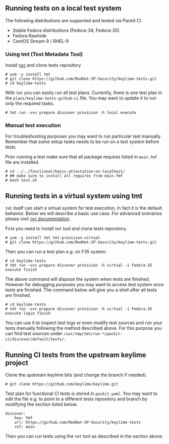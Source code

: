 ## Running tests on a local test system

The following distributions are supported and tested via Packit CI.
 * Stable Fedora distributions (Fedora-34, Fedora-35)
 * Fedora Rawhide
 * CentOS Stream 9 / RHEL-9

### Using tmt (Test Metadata Tool)

Install [`tmt`](https://tmt.readthedocs.io/en/latest/overview.html) and clone tests repository

```
# yum -y install tmt
# git clone https://github.com/RedHat-SP-Security/keylime-tests.git
# cd keylime-tests
```

With `tmt` you can easily run all test plans. Currently, there is one
test plan in the `plans/keylime-tests-github-ci` file.
You may want to update it to run only the required tasks.

```
# tmt run -vvv prepare discover provision -h local execute
```

### Manual test execution

For troubleshooting purposes you may want to run particular test
manually. Remember that some setup tasks needs to be run on
a test system before tests.

Prior running a test make sure that all package requires
listed in `main.fmf` file are installed.

```
# cd ../../functional/basic-attestation-on-localhost/
# ## make sure to install all requires from main.fmf
# bash test.sh
```

## Running tests in a virtual system using tmt

`tmt` itself can start a virtual system for test execution, in fact it is the default behavior.
Below we will describe a basic use case. For advanced scenarios please visit [`tmt` documentation](https://tmt.readthedocs.io/en/latest/overview.html).

First you need to install `tmt` tool and clone tests repository.

```
# yum -y install tmt tmt-provision-virtual
# git clone https://github.com/RedHat-SP-Security/keylime-tests.git
```

Then you can run a test plan e.g. on F35 system.

```
# cd keylime-tests
# tmt run -vvv prepare discover provision -h virtual -i Fedora-35 execute finish
```

The above command will dispose the system when tests are finished.
However for debugging purposes you may want to access test system once
tests are finished. The command below will give you a shell after all tests are finished.

```
# cd keylime-tests
# tmt run -vvv prepare discover provision -h virtual -i Fedora-35 execute login finish
```

You can use it to inspect test logs or even modify test sources and run your tests
manually following the method described above. For this purpose you can find test sources under `/var/tmp/tmt/run-*/packit-ci/discover/default/tests/`.

## Running CI tests from the upstream keylime project

Clone the upstream keylime bits (and change the branch if needed).

```
# git clone https://github.com/keylime/keylime.git
```

Test plan for functional CI tests is stored in `packit.yaml`.
You may want to edit the file e.g. to point to a different
tests repository and branch by modifying the section listed below.

```
discover:
    how: fmf
    url: https://github.com/RedHat-SP-Security/keylime-tests
    ref: main
```

Then you can run tests using the `tmt` tool as described in the section above.
